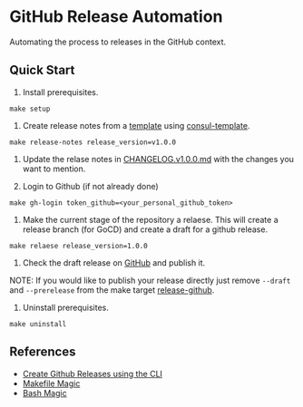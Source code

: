 # GitHub Release Automation

Automating the process to releases in the GitHub context.

## Quick Start

1. Install prerequisites.

```
make setup
```

1. Create release notes from a [template](_docs/changelogs/CHANGELOG.template.md) using [consul-template](https://github.com/hashicorp/consul-template).

```
make release-notes release_version=v1.0.0
```

1. Update the relase notes in [CHANGELOG.v1.0.0.md](_docs/changelogs/CHANGELOG.v1.0.0.md) with the changes you want to mention.

1. Login to Github (if not already done)

```
make gh-login token_github=<your_personal_github_token>
```

1. Make the current stage of the repository a relaese. This will create a release branch (for GoCD) and create a draft for a github release.

```
make relaese release_version=1.0.0
```

1. Check the draft release on [GitHub](https://github.com/MatthiasScholz/demo_github_release/releases) and publish it. 

NOTE: If you would like to publish your release directly just remove `--draft` and `--prerelease` from the make target [release-github](Makefile).

1. Uninstall prerequisites.

```
make uninstall
```

## References

- [Create Github Releases using the CLI](https://cli.github.com/manual/gh_release_create)
- [Makefile Magic](https://makefiletutorial.com/#getting-started)
- [Bash Magic](https://linuxhint.com/remove_characters_string_bash/)
